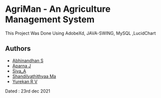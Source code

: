 
# AgriMan - An Agriculture Management System

This Project Was Done Using AdobeXd, JAVA-SWING, MySQL ,LucidChart 
## Authors

- [Abhinandhan S](https://github.com/STRIZERORTIX)
- [Aparna J](https://github.com/aparna8902)
- [Siva_A](https://github.com/Siva50005)
- [Shandilyathithyaa Ma](https://github.com/Shandilyathithyaa)
- [Yurekan R V](https://github.com/yurekan)

Dated : 23rd dec 2021

